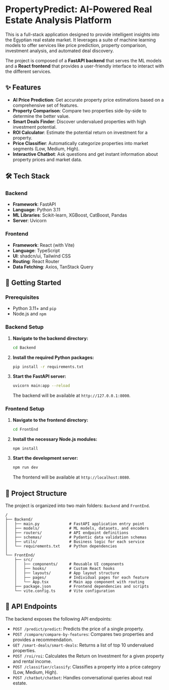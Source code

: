 # PropertyPredict: AI-Powered Real Estate Analysis Platform

This is a full-stack application designed to provide intelligent insights into the Egyptian real estate market. It leverages a suite of machine learning models to offer services like price prediction, property comparison, investment analysis, and automated deal discovery.

The project is composed of a **FastAPI backend** that serves the ML models and a **React frontend** that provides a user-friendly interface to interact with the different services.

## ✨ Features

-   **AI Price Prediction**: Get accurate property price estimations based on a comprehensive set of features.
-   **Property Comparison**: Compare two properties side-by-side to determine the better value.
-   **Smart Deals Finder**: Discover undervalued properties with high investment potential.
-   **ROI Calculator**: Estimate the potential return on investment for a property.
-   **Price Classifier**: Automatically categorize properties into market segments (Low, Medium, High).
-   **Interactive Chatbot**: Ask questions and get instant information about property prices and market data.

## 🛠️ Tech Stack

### Backend

-   **Framework**: FastAPI
-   **Language**: Python 3.11
-   **ML Libraries**: Scikit-learn, XGBoost, CatBoost, Pandas
-   **Server**: Uvicorn

### Frontend

-   **Framework**: React (with Vite)
-   **Language**: TypeScript
-   **UI**: shadcn/ui, Tailwind CSS
-   **Routing**: React Router
-   **Data Fetching**: Axios, TanStack Query

## 🚀 Getting Started

### Prerequisites

-   Python 3.11+ and `pip`
-   Node.js and `npm`

### Backend Setup

1.  **Navigate to the backend directory:**
    ```bash
    cd Backend
    ```
2.  **Install the required Python packages:**
    ```bash
    pip install -r requirements.txt
    ```
3.  **Start the FastAPI server:**
    ```bash
    uvicorn main:app --reload
    ```
    The backend will be available at `http://127.0.0.1:8000`.

### Frontend Setup

1.  **Navigate to the frontend directory:**
    ```bash
    cd FrontEnd
    ```
2.  **Install the necessary Node.js modules:**
    ```bash
    npm install
    ```
3.  **Start the development server:**
    ```bash
    npm run dev
    ```
    The frontend will be available at `http://localhost:8080`.

## 📁 Project Structure

The project is organized into two main folders: `Backend` and `FrontEnd`.

```
/
├── Backend/
│   ├── main.py             # FastAPI application entry point
│   ├── models/             # ML models, datasets, and encoders
│   ├── routers/            # API endpoint definitions
│   ├── schemas/            # Pydantic data validation schemas
│   ├── utils/              # Business logic for each service
│   └── requirements.txt    # Python dependencies
│
└── FrontEnd/
    ├── src/
    │   ├── components/     # Reusable UI components
    │   ├── hooks/          # Custom React hooks
    │   ├── layouts/        # App layout structure
    │   ├── pages/          # Individual pages for each feature
    │   └── App.tsx         # Main app component with routing
    ├── package.json        # Frontend dependencies and scripts
    └── vite.config.ts      # Vite configuration
```

## 🤖 API Endpoints

The backend exposes the following API endpoints:

-   `POST /predict/predict`: Predicts the price of a single property.
-   `POST /compare/compare-by-features`: Compares two properties and provides a recommendation.
-   `GET /smart-deals/smart-deals`: Returns a list of top 10 undervalued properties.
-   `POST /roi/roi`: Calculates the Return on Investment for a given property and rental income.
-   `POST /classifier/classify`: Classifies a property into a price category (Low, Medium, High).
-   `POST /chatbot/chatbot`: Handles conversational queries about real estate.

